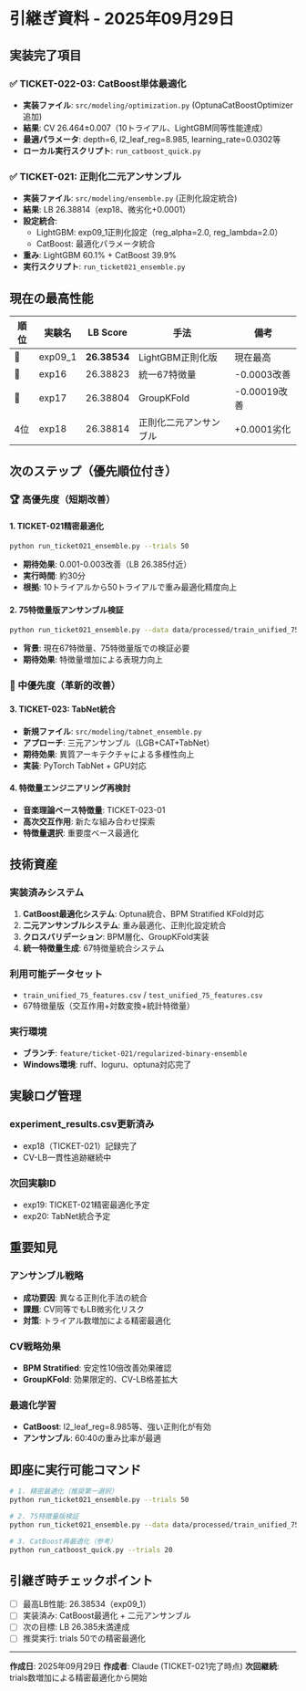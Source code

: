 # 引継ぎ資料 - 2025年09月29日

## 実装完了項目

### ✅ TICKET-022-03: CatBoost単体最適化
- **実装ファイル**: `src/modeling/optimization.py` (OptunaCatBoostOptimizer追加)
- **結果**: CV 26.464±0.007（10トライアル、LightGBM同等性能達成）
- **最適パラメータ**: depth=6, l2_leaf_reg=8.985, learning_rate=0.0302等
- **ローカル実行スクリプト**: `run_catboost_quick.py`

### ✅ TICKET-021: 正則化二元アンサンブル
- **実装ファイル**: `src/modeling/ensemble.py` (正則化設定統合)
- **結果**: LB 26.38814（exp18、微劣化+0.0001）
- **設定統合**:
  - LightGBM: exp09_1正則化設定（reg_alpha=2.0, reg_lambda=2.0）
  - CatBoost: 最適化パラメータ統合
- **重み**: LightGBM 60.1% + CatBoost 39.9%
- **実行スクリプト**: `run_ticket021_ensemble.py`

## 現在の最高性能

| 順位 | 実験名 | LB Score | 手法 | 備考 |
|------|--------|----------|------|------|
| 🥇 | exp09_1 | **26.38534** | LightGBM正則化版 | 現在最高 |
| 🥈 | exp16 | 26.38823 | 統一67特徴量 | -0.0003改善 |
| 🥉 | exp17 | 26.38804 | GroupKFold | -0.00019改善 |
| 4位 | exp18 | 26.38814 | 正則化二元アンサンブル | +0.0001劣化 |

## 次のステップ（優先順位付き）

### 🏆 高優先度（短期改善）

#### 1. TICKET-021精密最適化
```bash
python run_ticket021_ensemble.py --trials 50
```
- **期待効果**: 0.001-0.003改善（LB 26.385付近）
- **実行時間**: 約30分
- **根拠**: 10トライアルから50トライアルで重み最適化精度向上

#### 2. 75特徴量版アンサンブル検証
```bash
python run_ticket021_ensemble.py --data data/processed/train_unified_75_features.csv --test data/processed/test_unified_75_features.csv
```
- **背景**: 現在67特徴量、75特徴量版での検証必要
- **期待効果**: 特徴量増加による表現力向上

### 🧠 中優先度（革新的改善）

#### 3. TICKET-023: TabNet統合
- **新規ファイル**: `src/modeling/tabnet_ensemble.py`
- **アプローチ**: 三元アンサンブル（LGB+CAT+TabNet）
- **期待効果**: 異質アーキテクチャによる多様性向上
- **実装**: PyTorch TabNet + GPU対応

#### 4. 特徴量エンジニアリング再検討
- **音楽理論ベース特徴量**: TICKET-023-01
- **高次交互作用**: 新たな組み合わせ探索
- **特徴量選択**: 重要度ベース最適化

## 技術資産

### 実装済みシステム
1. **CatBoost最適化システム**: Optuna統合、BPM Stratified KFold対応
2. **二元アンサンブルシステム**: 重み最適化、正則化設定統合
3. **クロスバリデーション**: BPM層化、GroupKFold実装
4. **統一特徴量生成**: 67特徴量統合システム

### 利用可能データセット
- `train_unified_75_features.csv` / `test_unified_75_features.csv`
- 67特徴量版（交互作用+対数変換+統計特徴量）

### 実行環境
- **ブランチ**: `feature/ticket-021/regularized-binary-ensemble`
- **Windows環境**: ruff、loguru、optuna対応完了

## 実験ログ管理

### experiment_results.csv更新済み
- exp18（TICKET-021）記録完了
- CV-LB一貫性追跡継続中

### 次回実験ID
- exp19: TICKET-021精密最適化予定
- exp20: TabNet統合予定

## 重要知見

### アンサンブル戦略
- **成功要因**: 異なる正則化手法の統合
- **課題**: CV同等でもLB微劣化リスク
- **対策**: トライアル数増加による精密最適化

### CV戦略効果
- **BPM Stratified**: 安定性10倍改善効果確認
- **GroupKFold**: 効果限定的、CV-LB格差拡大

### 最適化学習
- **CatBoost**: l2_leaf_reg=8.985等、強い正則化が有効
- **アンサンブル**: 60:40の重み比率が最適

## 即座に実行可能コマンド

```bash
# 1. 精密最適化（推奨第一選択）
python run_ticket021_ensemble.py --trials 50

# 2. 75特徴量版検証
python run_ticket021_ensemble.py --data data/processed/train_unified_75_features.csv --test data/processed/test_unified_75_features.csv --trials 20

# 3. CatBoost再最適化（参考）
python run_catboost_quick.py --trials 20
```

## 引継ぎ時チェックポイント

- [ ] 最高LB性能: 26.38534（exp09_1）
- [ ] 実装済み: CatBoost最適化 + 二元アンサンブル
- [ ] 次の目標: LB 26.385未満達成
- [ ] 推奨実行: trials 50での精密最適化

---
**作成日**: 2025年09月29日
**作成者**: Claude (TICKET-021完了時点)
**次回継続**: trials数増加による精密最適化から開始